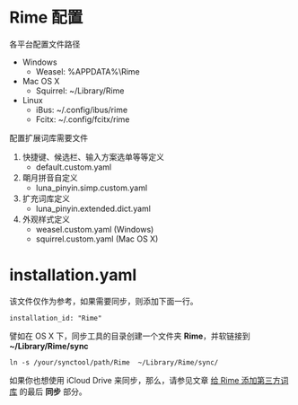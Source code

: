 # Rime 配置

各平台配置文件路径

* Windows
    * Weasel: %APPDATA%\Rime
* Mac OS X
    * Squirrel: ~/Library/Rime
* Linux
    * iBus: ~/.config/ibus/rime
    * Fcitx: ~/.config/fcitx/rime

配置扩展词库需要文件

1. 快捷键、候选栏、输入方案选单等等定义
    * default.custom.yaml
2. 朙月拼音自定义
    * luna_pinyin.simp.custom.yaml
3. 扩充词库定义
    * luna_pinyin.extended.dict.yaml
4. 外观样式定义
    * weasel.custom.yaml (Windows)
    * squirrel.custom.yaml (Mac OS X)

# installation.yaml

该文件仅作为参考，如果需要同步，则添加下面一行。

    installation_id: "Rime"

譬如在 OS X 下，同步工具的目录创建一个文件夹 **Rime**，并软链接到 **~/Library/Rime/sync**

    ln -s /your/synctool/path/Rime  ~/Library/Rime/sync/

如果你也想使用 iCloud Drive 来同步，那么，请参见文章 [给 Rime 添加第三方词库](http://havee.me/mac/2015-05/rime-configuration-summary.html) 的最后 **同步** 部分。
